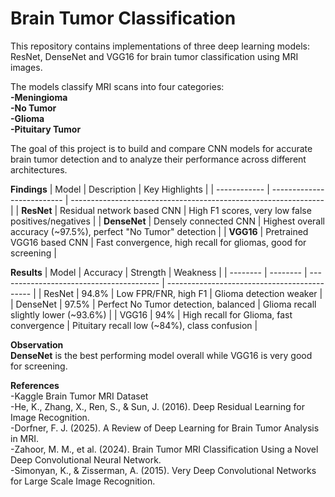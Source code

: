 # Brain Tumor Classification
This repository contains implementations of three deep learning models: ResNet, DenseNet and VGG16 for brain tumor classification using MRI images.  
  
The models classify MRI scans into four categories:  
**-Meningioma  
-No Tumor  
-Glioma  
-Pituitary Tumor**  
  
The goal of this project is to build and compare CNN models for accurate brain tumor detection and to analyze their performance across different architectures.  

**Findings**
| Model        | Description                | Key Highlights                                                  |
| ------------ | -------------------------- | --------------------------------------------------------------- |
| **ResNet**   | Residual network based CNN | High F1 scores, very low false positives/negatives              |
| **DenseNet** | Densely connected CNN      | Highest overall accuracy (~97.5%), perfect "No Tumor" detection |
| **VGG16**    | Pretrained VGG16 based CNN | Fast convergence, high recall for gliomas, good for screening   |


**Results**
| Model    | Accuracy | Strength                                 | Weakness                                     |
| -------- | -------- | ---------------------------------------- | -------------------------------------------- |
| ResNet   | 94.8%    | Low FPR/FNR, high F1                     | Glioma detection weaker                      |
| DenseNet | 97.5%    | Perfect No Tumor detection, balanced     | Glioma recall slightly lower (~93.6%)        |
| VGG16    | 94%      | High recall for Glioma, fast convergence | Pituitary recall low (~84%), class confusion |

**Observation**  
**DenseNet** is the best performing model overall while VGG16 is very good for screening.  
  
**References**  
-Kaggle Brain Tumor MRI Dataset  
-He, K., Zhang, X., Ren, S., & Sun, J. (2016). Deep Residual Learning for Image Recognition.  
-Dorfner, F. J. (2025). A Review of Deep Learning for Brain Tumor Analysis in MRI.  
-Zahoor, M. M., et al. (2024). Brain Tumor MRI Classification Using a Novel Deep Convolutional Neural Network.  
-Simonyan, K., & Zisserman, A. (2015). Very Deep Convolutional Networks for Large Scale Image Recognition.
